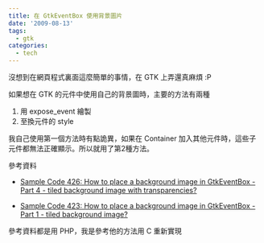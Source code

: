 ```yaml
---
title: 在 GtkEventBox 使用背景圖片
date: '2009-08-13'
tags:
  - gtk
categories:
  - tech
---
```

沒想到在網頁程式裏面這麼簡單的事情，在 GTK 上弄還真麻煩 :P  
  
如果想在 GTK 的元件中使用自己的背景圖時，主要的方法有兩種  

1.  用 expose\_event 繪製
2.  至換元件的 style

我自己使用第一個方法時有點詭異，如果在 Container 加入其他元件時，這些子元件都無法正確顯示。所以就用了第2種方法。

  
  
參考資料  

*   [Sample Code 426: How to place a background image in GtkEventBox - Part 4 - tiled background image with transparencies?](http://www.kksou.com/php-gtk2/articles/place-a-background-image-in-GtkEventBox---Part-4---tiled-background-image-with-transparencies.php)  
    
*   [Sample Code 423: How to place a background image in GtkEventBox - Part 1 - tiled background image?](http://www.kksou.com/php-gtk2/articles/place-a-background-image-in-GtkEventBox---Part-1---tiled-background-image.php)  
    

參考資料都是用 PHP，我是參考他的方法用 C 重新實現